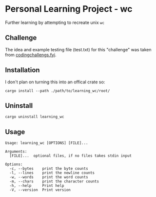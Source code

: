 # Personal Learning Project - wc
Further learning by attempting to recreate unix `wc`

## Challenge
The idea and example testing file (test.txt) for this "challenge" was taken from [codingchallengs.fyi](https://codingchallenges.fyi/challenges/challenge-wc/).

## Installation
I don't plan on turning this into an offical crate so:
```
cargo install --path ./path/to/learning_wc/root/
```
## Uninstall
```
cargo uninstall learning_wc
```

## Usage
```
Usage: learning_wc [OPTIONS] [FILE]...

Arguments:
  [FILE]...  optional files, if no files takes stdin input

Options:
  -c, --bytes    print the byte counts
  -l, --lines    print the newline counts
  -w, --words    print the word counts
  -m, --chars    print the character counts
  -h, --help     Print help
  -V, --version  Print version

```